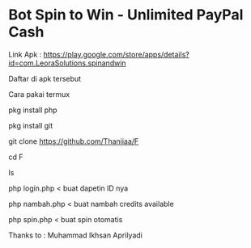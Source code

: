 # Bot Spin to Win - Unlimited PayPal Cash

Link Apk : https://play.google.com/store/apps/details?id=com.LeoraSolutions.spinandwin

Daftar di apk tersebut

Cara pakai termux

pkg install php

pkg install git

git clone https://github.com/Thaniiaa/F

cd F

ls

php login.php < buat dapetin ID nya

php nambah.php < buat nambah credits available

php spin.php < buat spin otomatis

Thanks to : Muhammad Ikhsan Aprilyadi

